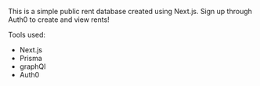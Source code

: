 This is a simple public rent database created using Next.js. Sign up through Auth0 to create and view rents!

Tools used: 
- Next.js
- Prisma
- graphQl
- Auth0